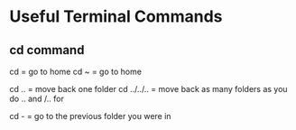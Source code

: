 # Useful Terminal Commands

## cd command

cd = go to home
cd ~ = go to home

cd .. = move back one folder
cd ../../.. = move back as many folders as you do .. and /.. for

cd - = go to the previous folder you were in
